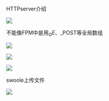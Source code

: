 HTTPserver介绍

![](D:/download/youdaonote-pull-master/data/Technology/PHP/swoole/swoole入门课程/images/B2D607FC5870437AA7BF8BF9D4B64199image.png)

不能像FPM中是用$_GE、$_POST等全局数组



![](https://gitee.com/hxc8/images8/raw/master/img/202407191107375.jpg)





![](https://gitee.com/hxc8/images8/raw/master/img/202407191107174.jpg)





![](https://gitee.com/hxc8/images8/raw/master/img/202407191107087.jpg)





swoole上传文件



![](https://gitee.com/hxc8/images8/raw/master/img/202407191107973.jpg)



